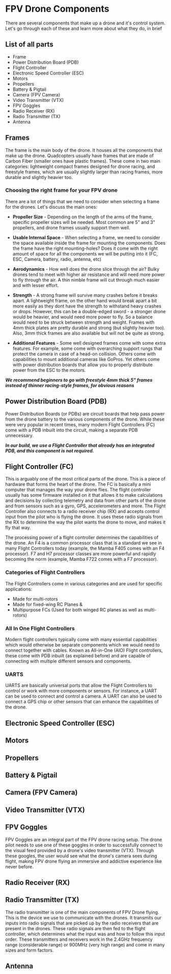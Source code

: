 # FPV Drone Components

There are several components that make up a drone and it's control system. Let's go through each of these and learn more
about what they do, in brief

## List of all parts

- Frame
- Power Distribution Board (PDB)
- Flight Controller
- Electronic Speed Controller (ESC)
- Motors
- Propellers
- Battery & Pigtail
- Camera (FPV Camera)
- Video Transmitter (VTX)
- FPV Goggles
- Radio Receiver (RX)
- Radio Transmitter (TX)
- Antenna

## Frames

The frame is the main body of the drone. It houses all the components that make up the drone. Quadcopters usually have frames that are made of Carbon Fiber (smaller ones have plastic frames). These come in two main categories: lightweight compact frames designed for drone racing, and freestyle frames, which are usually slightly larger than racing frames, more durable and slightly heavier too.

### Choosing the right frame for your FPV drone

There are a lot of things that we need to consider when selecting a frame for the drones. Let's discuss the main ones:

- **Propeller Size** - Depending on the length of the arms of the frame, specific propeller sizes will be needed. Most common are 5" and 3" propellers, and drone frames usually support them well.

- **Usable Internal Space** - When selecting a frame, we need to consider the space available inside the frame for mounting the components. Does the frame have the right mounting-holes? Does it come with the right amount of space for all the components we will be putting into it (FC, ESC, Camera, battery, radio, antenna, etc)

- **Aerodynamics** - How well does the drone slice through the air? Bulky drones tend to meet with higher air resistance and will need more power to fly through the air. A thin nimble frame will cut through much easier and with lesser effort.

- **Strength** - A strong frame will survive many crashes before it breaks apart. A lightweight frame, on the other hand would break apart a bit more easily as they dont have the strength to withstand heavy crashes or drops. However, this can be a double-edged sword - a stronger drone would be heavier, and would need more power to fly. So a balance would need to be struck between strength and weight. Frames with 4mm thick plates are pretty durable and strong (but slightly heavier too). Also, 3mm thick frames are also available but will not be quite as strong.

- **Additional Features** - Some well designed frames come with some extra features. For example, some come with overarching support rungs that protect the camera in case of a head-on collision. Others come with capabilities to mount additional cameras like GoPros. Yet others come with power distribution boards that allow you to properly distribute power from the ESC to the motors.

**_We recommend beginners to go with freestyle 4mm thick 5" frames instead of thinner racing-style frames, for obvious reasons_**

## Power Distribution Board (PDB)

Power Distribution Boards (or PDBs) are circuit boards that help pass power from the drone battery to the various components of the drone. While these were very popular in recent times, many modern Flight Controllers (FC) come with a PDB inbuilt into the circuit, making a separate PDB unnecessary.

**_In our build, we use a Flight Controller that already has an integrated PDB, and this component is not required._**

## Flight Controller (FC)

This is arguably one of the most critical parts of the drone. This is a piece of hardware that forms the heart of the drone. The FC is basically a mini computer that manages the way your drone flies. The flight controller usually has some firmware installed on it that allows it to make calculations and decisions by collecting telemetry and data from other parts of the drone and from sensors such as a gyro, GPS, accelerometers and more. The Flight Controller also connects to a radio receiver chip (RX) and accepts control input from the pilot who is flying the drone. It uses these radio signals from the RX to determine the way the pilot wants the drone to move, and makes it fly that way.

The processing power of a flight controller determines the capabilities of the drone. An F4 is a common processor class that is a standard we see in many Flight Controllers today (example, the Mamba F405 comes with an F4 processor). F7 and H7 processor classes are more powerful and rapidly becoming the norm (example, Mamba F722 comes with a F7 processor).

### Categories of Flight Controllers

The Flight Controllers come in various categories and are used for specific applications:

- Made for multi-rotors
- Made for fixed-wing RC Planes &
- Multipurpose FCs (Used for both winged RC planes as well as multi-rotors)

### All In One Flight Controllers

Modern flight controllers typically come with many essential capabilities which would otherwise be separate components which we would need to connect together with cables. Known as All-in-One (AIO) Flight controllers, these come with PDB inbuilt (as explained before) and are capable of connecting with multiple different sensors and components.

### UARTS

UARTS are basically universal ports that allow the Flight Controllers to control or work with more components or sensors. For instance, a UART can be used to connect and control a camera. A UART can also be used to connect a GPS chip or other sensors that can enhance the capabilities of the drone.

## Electronic Speed Controller (ESC)

## Motors

## Propellers

## Battery & Pigtail

## Camera (FPV Camera)

## Video Transmitter (VTX)

## FPV Goggles

FPV Goggles are an integral part of the FPV drone racing setup. The drone pilot needs to use one of these goggles in order to successfully connect to the visual feed provided by a drone's video transmitter (VTX). Through these googles, the user would see what the drone's camera sees during flight, making FPV drone flying an immersive and addictive experience like never before.

## Radio Receiver (RX)

## Radio Transmitter (TX)

The radio transmitter is one of the main components of FPV Drone flying. This is the device we use to communicate with the drones. It transmits our inputs into radio signals that are picked up by the radio receivers that are present in the drones. These radio signals are then fed to the flight controller, which determines what the input was and how to follow this input order. These transmitters and receivers work in the 2.4GHz frequency range (considerable range) or 900MHz (very high range) and
come in many sizes and form factors.

## Antenna
